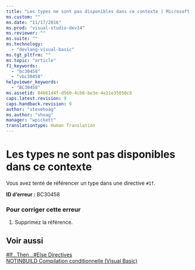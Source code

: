 ```yaml
---
title: "Les types ne sont pas disponibles dans ce contexte | Microsoft Docs"
ms.custom: ""
ms.date: "11/17/2016"
ms.prod: "visual-studio-dev14"
ms.reviewer: ""
ms.suite: ""
ms.technology: 
  - "devlang-visual-basic"
ms.tgt_pltfrm: ""
ms.topic: "article"
f1_keywords: 
  - "bc30458"
  - "vbc30458"
helpviewer_keywords: 
  - "BC30458"
ms.assetid: 04b61d4f-d560-4cb6-be3e-4e21e35050c8
caps.latest.revision: 9
caps.handback.revision: 9
author: "stevehoag"
ms.author: "shoag"
manager: "wpickett"
translationtype: Human Translation
---
```

# Les types ne sont pas disponibles dans ce contexte
Vous avez tenté de référencer un type dans une directive `#If`.  
  
 **ID d’erreur :** BC30458  
  
### Pour corriger cette erreur  
  
1.  Supprimez la référence.  
  
## Voir aussi  
 [\#If...Then...\#Else Directives](../../visual-basic/language-reference/directives/if-then-else-directives.md)   
 [NOTINBUILD Compilation conditionnelle \(Visual Basic\)](http://msdn.microsoft.com/fr-fr/ad1e35e0-935e-4a35-a2ae-738bcf2a9240)
